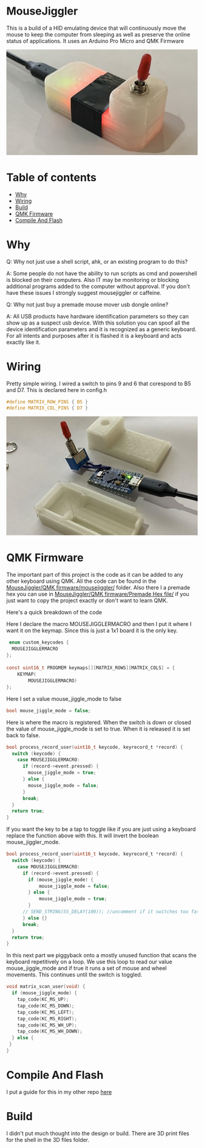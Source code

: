 MouseJiggler
=========

This is a build of a HID emulating device that will continuously move the mouse to keep the computer from sleeping as well as preserve the online status of applications. It uses an Arduino Pro Micro and QMK Firmware 

![alt text](https://raw.githubusercontent.com/DIYCharles/MouseJiggler/master/photos/img3.jpg "img3.jpg")


Table of contents
=================

<!--ts-->
   * [Why](#Why)
   * [Wiring](#Wiring)
   * [Build](#Build)
   * [QMK Firmware](#QMK-Firmware)
   * [Compile And Flash](#Compile-And-Flash)
<!--te-->

Why
============
Q: Why not just use a shell script, ahk, or an existing program to do this? </br>

A: Some people do not have the ability to run scripts as cmd and powershell is blocked on their computers. Also IT may be monitoring or blocking additional programs added to the computer without approval. If you don't have these issues I strongly suggest mousejiggler or caffeine.

Q: Why not just buy a premade mouse mover usb dongle online? </br>

A: All USB products have hardware identification parameters so they can show up as a suspect usb device. With this solution you can spoof all the device identification parameters and it is recognized as a generic keyboard. For all intents and purposes after it is flashed it is a keyboard and acts exactly like it. 


Wiring
============

Pretty simple wiring. I wired a switch to pins 9 and 6 that corespond to B5 and D7. This is declared here in config.h
```h
#define MATRIX_ROW_PINS { B5 }
#define MATRIX_COL_PINS { D7 }
```
![alt text](https://raw.githubusercontent.com/DIYCharles/MouseJiggler/master/photos/img1.jpg "img1.jpg")

QMK Firmware
============

The important part of this project is the code as it can be added to any other keyboard using QMK. All the code can be found in the [MouseJiggler/QMK firmware/mousejiggler/](https://github.com/DIYCharles/MouseJiggler/tree/master/QMK%20firmware/mousejiggler) folder. Also there I a premade hex you can use in [MouseJiggler/QMK firmware/Premade Hex file/](https://github.com/DIYCharles/MouseJiggler/tree/master/QMK%20firmware/Premade%20Hex%20file) if you just want to copy the project exactly or don't want to learn QMK.

 Here's a quick breakdown of the code

Here I declare the macro MOUSEJIGGLERMACRO and then I put it where I want it on the keymap. Since this is just a 1x1 board it is the only key. 
```c
 enum custom_keycodes {
  MOUSEJIGGLERMACRO
};

const uint16_t PROGMEM keymaps[][MATRIX_ROWS][MATRIX_COLS] = {
	KEYMAP(
		MOUSEJIGGLERMACRO)
};
```
Here I set a value mouse_jiggle_mode to false
```c
bool mouse_jiggle_mode = false;
```
Here is where the macro is registered. When the switch is down or closed the value of mouse_jiggle_mode is set to true. When it is released it is set back to false.
```c
bool process_record_user(uint16_t keycode, keyrecord_t *record) {
  switch (keycode) {
    case MOUSEJIGGLERMACRO:
      if (record->event.pressed) {
        mouse_jiggle_mode = true;
      } else {
        mouse_jiggle_mode = false;
      }
      break;
  }
  return true;
}
```

If you want the key to be a tap to toggle like if you are just using a keyboard replace the function above with this. It will invert the boolean mouse_jiggler_mode. 
```c
bool process_record_user(uint16_t keycode, keyrecord_t *record) {
  switch (keycode) {
    case MOUSEJIGGLERMACRO:
      if (record->event.pressed) {
        if (mouse_jiggle_mode) {
            mouse_jiggle_mode = false;
        } else {
            mouse_jiggle_mode = true;
        }
      // SEND_STRING(SS_DELAY(100)); //uncomment if it switches too fast before the button debounces
      } else {}
      break;
  }
  return true;
}
```

In this next part we piggyback onto a mostly unused function that scans the keyboard repetitively on a loop. We use this loop to read our value mouse_jiggle_mode and if true it runs a set of mouse and wheel movements. This continues until the switch is toggled.
```c
void matrix_scan_user(void) {
  if (mouse_jiggle_mode) {
    tap_code(KC_MS_UP);
    tap_code(KC_MS_DOWN);
    tap_code(KC_MS_LEFT);
    tap_code(KC_MS_RIGHT);
    tap_code(KC_MS_WH_UP);
    tap_code(KC_MS_WH_DOWN);
  } else {
 }
}
```

Compile And Flash
=====
I put a guide for this in my other repo [here](https://github.com/DIYCharles/DIYKeyboards) 

Build
============

I didn't put much thought into the design or build. There are 3D print files for the shell in the 3D files folder.
